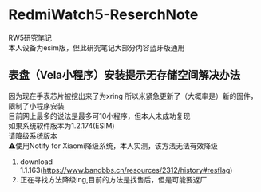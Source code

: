 # RedmiWatch5-ReserchNote
RW5研究笔记  
本人设备为esim版，但此研究笔记大部分内容蓝牙版通用  
## 表盘（Vela小程序）安装提示无存储空间解决办法  
因为现在手表芯片被挖出来了为xring 所以米紧急更新了（大概率是）新的固件，限制了小程序安装  
目前网上最多的说法是最多可10小程序，但本人未成功复现  
如果系统软件版本为1.2.174(ESIM)  
请降级系统版本  
⚠️使用Notify for Xiaomi降级系统，本人实测，该方法无法有效降级  
1. download 1.1.163(https://www.bandbbs.cn/resources/2312/history#resflag)  
2. 正在寻找方法降级ing,目前的方法是找售后，但是可能要返厂  

